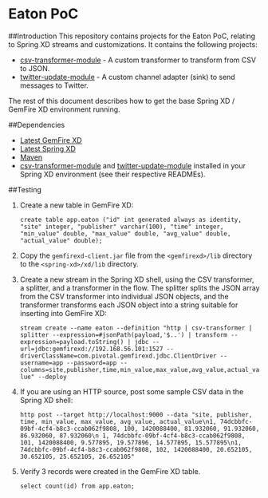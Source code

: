 # Eaton PoC 

##Introduction
This repository contains projects for the Eaton PoC, relating to Spring XD streams and customizations.  It contains the following projects:

* [csv-transformer-module](./csv-transformer-module) - A custom transformer to transform from CSV to JSON.
* [twitter-update-module](./twitter-update-module) - A custom channel adapter (sink) to send messages to Twitter.

The rest of this document describes how to get the base Spring XD / GemFire XD environment running.

##Dependencies

* [Latest GemFire XD](https://network.pivotal.io/products/gemfirexd)
* [Latest Spring XD](http://repo.spring.io/release/org/springframework/xd/spring-xd/)
* [Maven](http://maven.apache.org/download.cgi)
* [csv-transformer-module](./csv-transformer-module) and [twitter-update-module](./twitter-update-module) installed in your Spring XD environment (see their respective READMEs).

##Testing

1. Create a new table in GemFire XD:

    `create table app.eaton ("id" int generated always as identity, "site" integer, "publisher" varchar(100), "time" integer, "min_value" double, "max_value" double, "avg_value" double, "actual_value" double);`
    
2. Copy the `gemfirexd-client.jar` file from the `<gemfirexd>/lib` directory to the `<spring-xd>/xd/lib` directory.

3. Create a new stream in the Spring XD shell, using the CSV transformer, a splitter, and a transformer in the flow.  The splitter splits the JSON array from the CSV transformer into individual JSON objects, and the transformer transforms each JSON object into a string suitable for inserting into GemFire XD:

    `stream create --name eaton --definition "http | csv-transformer | splitter --expression=#jsonPath(payload,'$..') | transform --expression=payload.toString() | jdbc --url=jdbc:gemfirexd://192.168.56.101:1527 --driverClassName=com.pivotal.gemfirexd.jdbc.ClientDriver --username=app --password=app --columns=site,publisher,time,min_value,max_value,avg_value,actual_value" --deploy`
    
4. If you are using an HTTP source, post some sample CSV data in the Spring XD shell:

    `http post --target http://localhost:9000 --data "site, publisher, time, min_value, max_value, avg_value, actual_value\n1, 74dcbbfc-09bf-4cf4-b8c3-ccab062f9808, 100, 1420088400, 81.932060, 91.932060, 86.932060, 87.932060\n 1, 74dcbbfc-09bf-4cf4-b8c3-ccab062f9808, 101, 1420088400, 9.577895, 19.577896, 14.577895, 15.577895\n1, 74dcbbfc-09bf-4cf4-b8c3-ccab062f9808, 102, 1420088400, 20.652105, 30.652105, 25.652105, 26.652105"`

5. Verify 3 records were created in the GemFire XD table.

    `select count(id) from app.eaton;`
